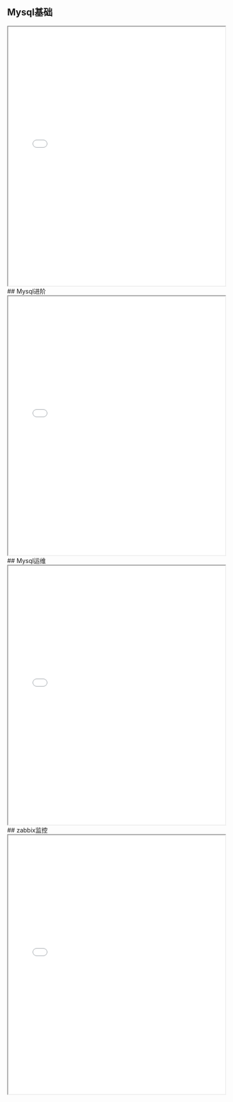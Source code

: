 
## Mysql基础
<iframe src="MySQL8基础学习.pdf" width="100%" height="600px"></iframe>
## Mysql进阶
<iframe src="Mysql8进阶学习.pdf" width="100%" height="600px"></iframe>
## Mysql运维
<iframe src="MySQL-运维篇.pdf" width="100%" height="600px"></iframe>
## zabbix监控
<iframe src="zabbix监控4.2.pdf" width="100%" height="600px"></iframe>